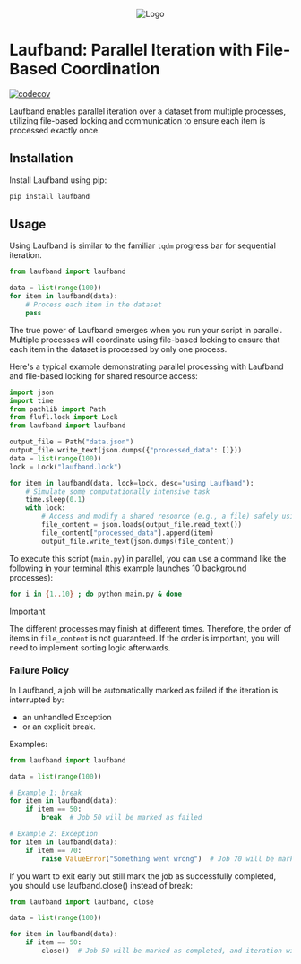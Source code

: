 <div align="center">
    
![Logo](https://github.com/user-attachments/assets/c8d2a3f9-284b-474d-b46d-98612c9d266b)
</div>

# Laufband: Parallel Iteration with File-Based Coordination
[![codecov](https://codecov.io/gh/zincware/laufband/graph/badge.svg?token=9DJ3YZGTBA)](https://codecov.io/gh/zincware/laufband)

Laufband enables parallel iteration over a dataset from multiple processes, utilizing file-based locking and communication to ensure each item is processed exactly once.

## Installation

Install Laufband using pip:

```bash
pip install laufband
```

## Usage

Using Laufband is similar to the familiar `tqdm` progress bar for sequential iteration.

```python
from laufband import laufband

data = list(range(100))
for item in laufband(data):
    # Process each item in the dataset
    pass
```

The true power of Laufband emerges when you run your script in parallel. Multiple processes will coordinate using file-based locking to ensure that each item in the dataset is processed by only one process.

Here's a typical example demonstrating parallel processing with Laufband and file-based locking for shared resource access:

```python
import json
import time
from pathlib import Path
from flufl.lock import Lock
from laufband import laufband

output_file = Path("data.json")
output_file.write_text(json.dumps({"processed_data": []}))
data = list(range(100))
lock = Lock("laufband.lock")

for item in laufband(data, lock=lock, desc="using Laufband"):
    # Simulate some computationally intensive task
    time.sleep(0.1)
    with lock:
        # Access and modify a shared resource (e.g., a file) safely using the lock
        file_content = json.loads(output_file.read_text())
        file_content["processed_data"].append(item)
        output_file.write_text(json.dumps(file_content))
```

To execute this script (`main.py`) in parallel, you can use a command like the following in your terminal (this example launches 10 background processes):

```bash
for i in {1..10} ; do python main.py & done
```

> [!IMPORTANT]
> The different processes may finish at different times. Therefore, the order of items in `file_content` is not guaranteed.
> If the order is important, you will need to implement sorting logic afterwards.

### Failure Policy

In Laufband, a job will be automatically marked as failed if the iteration is interrupted by:
- an unhandled Exception
- or an explicit break.

Examples:
```python
from laufband import laufband

data = list(range(100))

# Example 1: break
for item in laufband(data):
    if item == 50:
        break  # Job 50 will be marked as failed

# Example 2: Exception
for item in laufband(data):
    if item == 70:
        raise ValueError("Something went wrong")  # Job 70 will be marked as failed
```

If you want to exit early but still mark the job as successfully completed,
you should use laufband.close() instead of break:

```python
from laufband import laufband, close

data = list(range(100))

for item in laufband(data):
    if item == 50:
        close()  # Job 50 will be marked as completed, and iteration will stop cleanly
```
